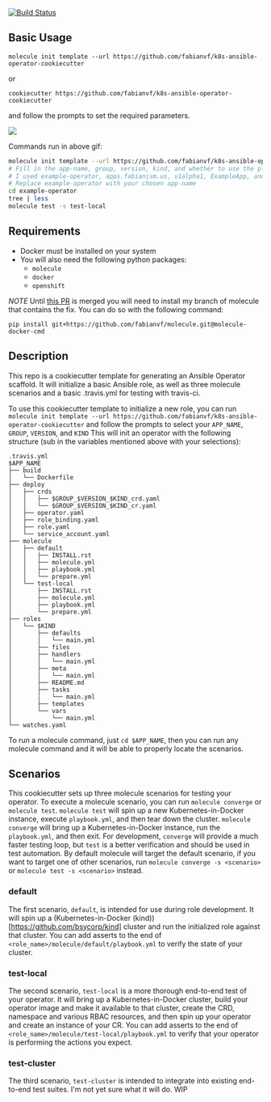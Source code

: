 [![Build Status](https://travis-ci.com/fabianvf/k8s-ansible-operator-cookiecutter.svg?branch=master)](https://travis-ci.com/fabianvf/k8s-ansible-operator-cookiecutter)
## Basic Usage
```
molecule init template --url https://github.com/fabianvf/k8s-ansible-operator-cookiecutter
```
or 
```
cookiecutter https://github.com/fabianvf/k8s-ansible-operator-cookiecutter
```
and follow the prompts to set the required parameters.

![](https://thumbs.gfycat.com/SplendidWetCottontail-size_restricted.gif)

Commands run in above gif:
```bash
molecule init template --url https://github.com/fabianvf/k8s-ansible-operator-cookiecutter
# Fill in the app-name, group, version, kind, and whether to use the playbook or role skeleton
# I used example-operator, apps.fabianism.us, v1alpha1, ExampleApp, and 2 (for playbook)
# Replace example-operator with your chosen app-name
cd example-operator
tree | less
molecule test -s test-local
```

## Requirements
- Docker must be installed on your system
- You will also need the following python packages:
  - `molecule`
  - `docker`
  - `openshift`

*NOTE* Until [this PR](https://github.com/ansible/molecule/pull/1615) is merged you will need to install
my branch of molecule that contains the fix. You can do so with the following command:
```
pip install git+https://github.com/fabianvf/molecule.git@molecule-docker-cmd
```

## Description
This repo is a cookiecutter template for generating an Ansible Operator scaffold.
It will initialize a basic Ansible role, as well as three molecule scenarios and a
basic .travis.yml for testing with travis-ci.

To use this cookiecutter template to initialize a new role, you can run
`molecule init template --url https://github.com/fabianvf/k8s-ansible-operator-cookiecutter` and
follow the prompts to select your `APP_NAME`, `GROUP`, `VERSION`, and `KIND`
This will init an operator with the following structure (sub in the variables mentioned above with your selections):

```
.travis.yml
$APP_NAME
├── build
│   └── Dockerfile
├── deploy
│   ├── crds
│   │   ├── $GROUP_$VERSION_$KIND_crd.yaml
│   │   └── $GROUP_$VERSION_$KIND_cr.yaml
│   ├── operator.yaml
│   ├── role_binding.yaml
│   ├── role.yaml
│   └── service_account.yaml
├── molecule
│   ├── default
│   │   ├── INSTALL.rst
│   │   ├── molecule.yml
│   │   ├── playbook.yml
│   │   └── prepare.yml
│   └── test-local
│       ├── INSTALL.rst
│       ├── molecule.yml
│       ├── playbook.yml
│       └── prepare.yml
├── roles
│   └── $KIND
│       ├── defaults
│       │   └── main.yml
│       ├── files
│       ├── handlers
│       │   └── main.yml
│       ├── meta
│       │   └── main.yml
│       ├── README.md
│       ├── tasks
│       │   └── main.yml
│       ├── templates
│       └── vars
│           └── main.yml
└── watches.yaml
```

To run a molecule command, just `cd $APP_NAME`, then you can run any molecule command and it will be able to properly locate the scenarios.

## Scenarios
This cookiecutter sets up three molecule scenarios for testing your operator.
To execute a molecule scenario, you can run `molecule converge` or
`molecule test`. `molecule test` will spin up a new Kubernetes-in-Docker instance, execute
`playbook.yml`, and then tear down the cluster. `molecule converge` will bring
up a Kubernetes-in-Docker instance, run the `playbook.yml`, and then exit. For development,
`converge` will provide a much faster testing loop, but `test` is a better
verification and should be used in test automation. By default molecule will target
the default scenario, if you want to target one of other scenarios, run
`molecule converge -s <scenario>` or `molecule test -s <scenario>` instead.

### default
The first scenario, `default`, is intended for use during role development.
It will spin up a (Kubernetes-in-Docker (kind))[https://github.com/bsycorp/kind]
cluster and run the initialized role against that cluster. You can add asserts
to the end of `<role_name>/molecule/default/playbook.yml` to verify the state
of your cluster.

### test-local
The second scenario, `test-local` is a more thorough end-to-end test of your
operator. It will bring up a Kubernetes-in-Docker cluster, build your operator image and make it
available to that cluster, create the CRD, namespace and various RBAC resources,
and then spin up your operator and create an instance of your CR. You can add
asserts to the end of `<role_name>/molecule/test-local/playbook.yml` to verify
that your operator is performing the actions you expect.

### test-cluster
The third scenario, `test-cluster` is intended to integrate into existing 
end-to-end test suites. I'm not yet sure what it will do. WIP
